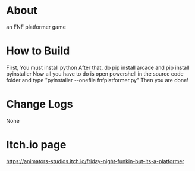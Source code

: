 # About
an FNF platformer game

# How to Build
First, You must install python
After that, do pip install arcade and pip install pyinstaller
Now all you have to do is open powershell in the source code folder and type "pyinstaller --onefile fnfplatformer.py"
Then you are done!

# Change Logs
None

# Itch.io page
https://animators-studios.itch.io/friday-night-funkin-but-its-a-platformer
